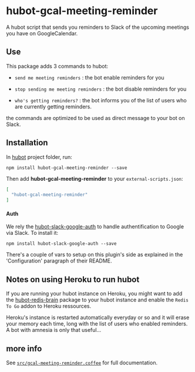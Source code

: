 # hubot-gcal-meeting-reminder

A hubot script that sends you reminders to Slack of the upcoming meetings you have on GoogleCalendar.

## Use

This package adds 3 commands to hubot:

- `send me meeting reminders` :  the bot enable reminders for you

- `stop sending me meeting reminders` : the bot disable reminders for you

- `who's getting reminders?` : the bot informs you of the list of users who are currently getting reminders.

the commands are optimized to be used as direct message to your bot on Slack.

## Installation

In [hubot](https://hubot.github.com/) project folder, run:

```
npm install hubot-gcal-meeting-reminder --save
```

Then add **hubot-gcal-meeting-reminder** to your `external-scripts.json`:

```json
[
  "hubot-gcal-meeting-reminder"
]
```

#### Auth
We rely the [hubot-slack-google-auth](https://github.com/Skookum/hubot-slack-google-auth) to handle authentification to Google via Slack. To install it:

```
npm install hubot-slack-google-auth --save
```
There's a couple of vars to setup on this plugin's side as explained in the 'Configuration' paragraph of their README.


## Notes on using Heroku to run hubot

If you are running your hubot instance on Heroku, you might want to add the [hubot-redis-brain]() package to your hubot instance and enable the `Redis To Go` addon to Heroku ressources.

Heroku's instance is restarted automatically everyday or so and it will erase your memory each time, long with the list of users who enabled reminders. A bot with amnesia is only that useful...


## more info
See [`src/gcal-meeting-reminder.coffee`](src/gcal-meeting-reminder.coffee) for full documentation.
